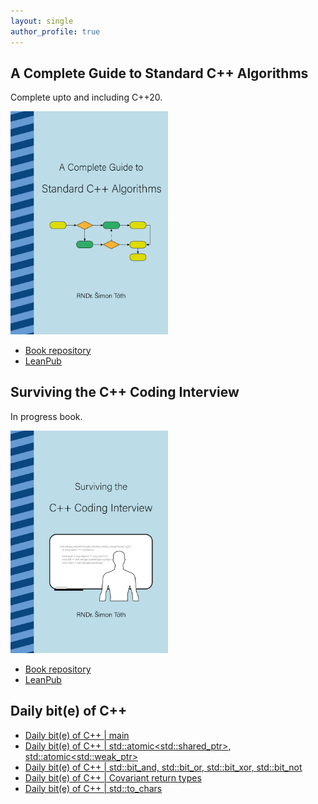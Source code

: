 ```yaml
---
layout: single
author_profile: true
---
```


## A Complete Guide to Standard C++ Algorithms

Complete upto and including C++20.

[<img src="assets/images/book_algorithms_cover.png" width="50%">](https://leanpub.com/cpp-algorithms-guide)

- [Book repository](https://github.com/HappyCerberus/book-cpp-algorithms)
- [LeanPub](https://leanpub.com/cpp-algorithms-guide)

## Surviving the C++ Coding Interview

In progress book.

[<img src="assets/images/book_coding_interview_cover.png" width="50%">](https://leanpub.com/cpp-coding-interview)

- [Book repository](https://leanpub.com/cpp-coding-interview)
- [LeanPub](https://leanpub.com/cpp-coding-interview)

## Daily bit(e) of C++

<ul>
<!-- SUBSTACK:START --><li><a href="https://medium.com/@simontoth/daily-bit-e-of-c-main-719bc9a6a6ec?source=rss-1e1de1006a93------2">Daily bit&lpar;e&rpar; of C++ | main</a></li><li><a href="https://medium.com/@simontoth/daily-bit-e-of-c-std-atomic-std-shared-ptr-std-atomic-std-weak-ptr-f4a408611087?source=rss-1e1de1006a93------2">Daily bit&lpar;e&rpar; of C++ | std::atomic&lt;std::shared_ptr&gt;, std::atomic&lt;std::weak_ptr&gt;</a></li><li><a href="https://medium.com/@simontoth/daily-bit-e-of-c-std-bit-and-std-bit-or-std-bit-xor-std-bit-not-97cd62d5e5f8?source=rss-1e1de1006a93------2">Daily bit&lpar;e&rpar; of C++ | std::bit_and, std::bit_or, std::bit_xor, std::bit_not</a></li><li><a href="https://medium.com/@simontoth/daily-bit-e-of-c-covariant-return-types-d8bef48f56d6?source=rss-1e1de1006a93------2">Daily bit&lpar;e&rpar; of C++ | Covariant return types</a></li><li><a href="https://medium.com/@simontoth/daily-bit-e-of-c-std-to-chars-993760f43d29?source=rss-1e1de1006a93------2">Daily bit&lpar;e&rpar; of C++ | std::to_chars</a></li><!-- SUBSTACK:END -->
</ul>